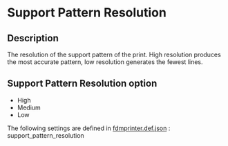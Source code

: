# Support Pattern Resolution


## Description
The resolution of the support pattern of the print. High resolution produces the most accurate pattern, low resolution generates the fewest lines.


## Support Pattern Resolution option 

- High
- Medium
- Low

The following settings are defined in [fdmprinter.def.json](https://github.com/smartavionics/Cura/blob/mb-master/resources/definitions/fdmprinter.def.json) : support_pattern_resolution
